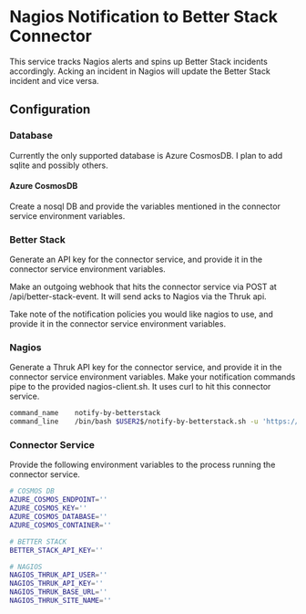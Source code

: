 # Nagios Notification to Better Stack Connector

This service tracks Nagios alerts and spins up Better Stack incidents accordingly.
Acking an incident in Nagios will update the Better Stack incident and vice versa.

## Configuration

### Database

Currently the only supported database is Azure CosmosDB. I plan to add sqlite and possibly others.

#### Azure CosmosDB

Create a nosql DB and provide the variables mentioned in the connector service environment variables.

### Better Stack

Generate an API key for the connector service, and provide it in the connector service environment variables.

Make an outgoing webhook that hits the connector service via POST at /api/better-stack-event.
It will send acks to Nagios via the Thruk api.

Take note of the notification policies you would like nagios to use, and provide it in the connector service environment variables.

### Nagios

Generate a Thruk API key for the connector service, and provide it in the connector service environment variables.
Make your notification commands pipe to the provided nagios-client.sh. It uses curl to hit this connector service.

```bash
command_name    notify-by-betterstack
command_line    /bin/bash $USER2$/notify-by-betterstack.sh -u 'https://your-connector-url.blah/api/nagios-event' -s 'nagios-site-name' -i '$SERVICEPROBLEMID$' -c '$SERVICEOUTPUT$' -n '$SERVICEDESC$' -h '$HOSTNAME$' -t '$NOTIFICATIONTYPE$'
```

### Connector Service

Provide the following environment variables to the process running the connector service.

```bash
# COSMOS DB
AZURE_COSMOS_ENDPOINT=''
AZURE_COSMOS_KEY=''
AZURE_COSMOS_DATABASE=''
AZURE_COSMOS_CONTAINER=''

# BETTER STACK
BETTER_STACK_API_KEY=''

# NAGIOS
NAGIOS_THRUK_API_USER=''
NAGIOS_THRUK_API_KEY=''
NAGIOS_THRUK_BASE_URL=''
NAGIOS_THRUK_SITE_NAME=''
```
